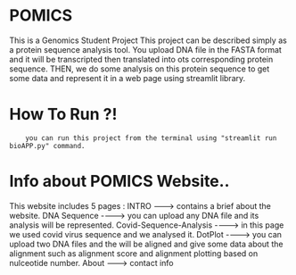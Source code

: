 # POMICS
 This is a Genomics Student Project
 This project can be described simply as a protein sequence analysis tool.
 You upload DNA file in the FASTA format and it will be transcripted then translated into ots corresponding protein sequence.
 THEN, we do some analysis on this protein sequence to get some data and represent it in a web page using streamlit library.
 
	
	
	
 
 # How To Run ?!
 		you can run this project from the terminal using "streamlit run bioAPP.py" command.
			




# Info about POMICS Website..

This website includes 5 pages :
INTRO ---> contains a brief about the website.
DNA Sequence ----> you can upload any DNA file and its analysis will be represented.
Covid-Sequence-Analysis ----> in this page we used covid virus sequence and we analysed it.
DotPlot ----> you can upload two DNA files and the will be aligned and give some data about the alignment such as alignment score and alignment plotting based on nulceotide number.
About ---> contact info

			
		
